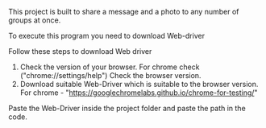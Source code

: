 This project is built to share a message and a photo to any number of groups at once.

To execute this program you need to download Web-driver

Follow these steps to download Web driver
1. Check the version of your browser.
    For chrome check ("chrome://settings/help")
    Check the browser version.
2. Download suitable Web-Driver which is suitable to the browser version.
    For chrome - "https://googlechromelabs.github.io/chrome-for-testing/"


Paste the Web-Driver inside the project folder and paste the path in the code.